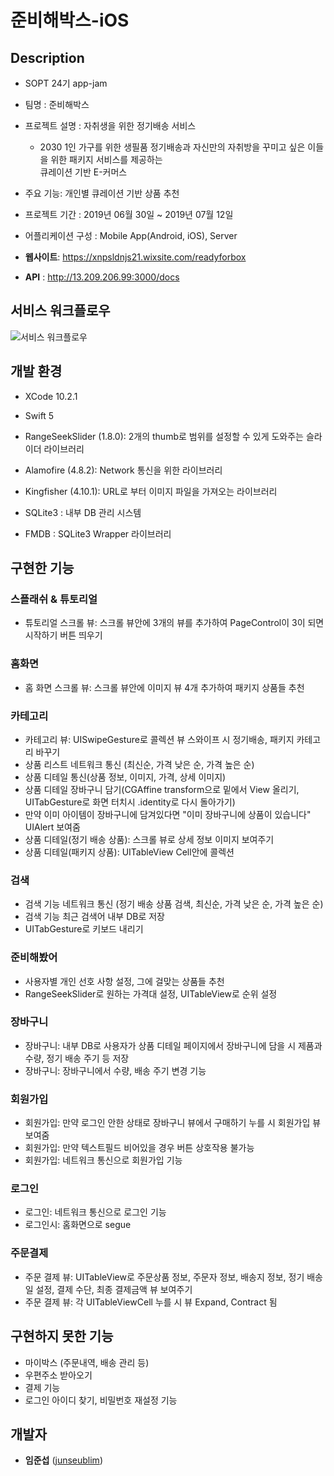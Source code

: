 # 준비해박스-iOS

## Description
* SOPT 24기 app-jam

* 팀명 : 준비해박스

* 프로젝트 설명 : 자취생을 위한 정기배송 서비스
  * 2030 1인 가구를 위한 생필품 정기배송과 자신만의 자취방을 꾸미고 싶은 이들을 위한 패키지 서비스를 제공하는  
  큐레이션 기반 E-커머스

* 주요 기능: 개인별 큐레이션 기반 상품 추천

* 프로젝트 기간 : 2019년 06월 30일 ~ 2019년 07월 12일

* 어플리케이션 구성 : Mobile App(Android, iOS), Server

* **웹사이트**: https://xnpsldnjs21.wixsite.com/readyforbox

* **API** : http://13.209.206.99:3000/docs



## 서비스 워크플로우
![서비스 워크플로우](./images/workflow.jpeg)



## 개발 환경 

* XCode 10.2.1

* Swift 5 

* RangeSeekSlider (1.8.0): 2개의 thumb로 범위를 설정할 수 있게 도와주는 슬라이더 라이브러리

* Alamofire (4.8.2): Network 통신을 위한 라이브러리

* Kingfisher (4.10.1): URL로 부터 이미지 파일을 가져오는 라이브러리

* SQLite3 : 내부 DB 관리 시스템

* FMDB : SQLite3 Wrapper 라이브러리 

## 구현한 기능

### 스플래쉬 & 튜토리얼
* 튜토리얼 스크롤 뷰: 스크롤 뷰안에 3개의 뷰를 추가하여 PageControl이 3이 되면 시작하기 버튼 띄우기

### 홈화면
* 홈 화면 스크롤 뷰: 스크롤 뷰안에 이미지 뷰 4개 추가하여 패키지 상품들 추천

### 카테고리
* 카테고리 뷰: UISwipeGesture로 콜렉션 뷰 스와이프 시 정기배송, 패키지 카테고리 바꾸기
* 상품 리스트 네트워크 통신 (최신순, 가격 낮은 순, 가격 높은 순)
* 상품 디테일 통신(상품 정보, 이미지, 가격, 상세 이미지)
* 상품 디테일 장바구니 담기(CGAffine transform으로 밑에서 View 올리기, UITabGesture로 화면 터치시 .identity로 다시 돌아가기)
* 만약 이미 아이템이 장바구니에 담겨있다면 "이미 장바구니에 상품이 있습니다" UIAlert 보여줌
* 상품 디테일(정기 배송 상품): 스크롤 뷰로 상세 정보 이미지 보여주기
* 상품 디테일(패키지 상품): UITableView Cell안에 콜렉션

### 검색
* 검색 기능 네트워크 통신 (정기 배송 상품 검색, 최신순, 가격 낮은 순, 가격 높은 순)
* 검색 기능 최근 검색어 내부 DB로 저장
* UITabGesture로 키보드 내리기

### 준비해봤어
* 사용자별 개인 선호 사항 설정, 그에 걸맞는 상품들 추천
* RangeSeekSlider로 원하는 가격대 설정, UITableView로 순위 설정

### 장바구니
* 장바구니: 내부 DB로 사용자가 상품 디테일 페이지에서 장바구니에 담을 시 제품과 수량, 정기 배송 주기 등 저장
* 장바구니: 장바구니에서 수량, 배송 주기 변경 기능

### 회원가입
* 회원가입: 만약 로그인 안한 상태로 장바구니 뷰에서 구매하기 누를 시 회원가입 뷰 보여줌
* 회원가입: 만약 텍스트필드 비어있을 경우 버튼 상호작용 불가능
* 회원가입: 네트워크 통신으로 회원가입 기능

### 로그인
* 로그인: 네트워크 통신으로 로그인 기능
* 로그인시: 홈화면으로 segue

### 주문결제
* 주문 결제 뷰: UITableView로 주문상품 정보, 주문자 정보, 배송지 정보, 정기 배송일 설정, 결제 수단, 최종 결제금액 뷰 보여주기
* 주문 결제 뷰: 각 UITableViewCell 누를 시 뷰 Expand, Contract 됨


## 구현하지 못한 기능
* 마이박스 (주문내역, 배송 관리 등)
* 우편주소 받아오기
* 결제 기능
* 로그인 아이디 찾기, 비밀번호 재설정 기능







## 개발자

*  **임준섭** ([junseublim](https://github.com/junseublim))
